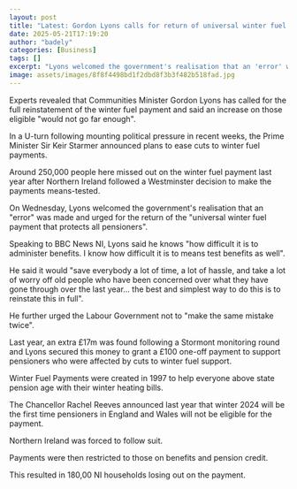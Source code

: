 ```yaml
---
layout: post
title: "Latest: Gordon Lyons calls for return of universal winter fuel payment"
date: 2025-05-21T17:19:20
author: "badely"
categories: [Business]
tags: []
excerpt: "Lyons welcomed the government's realisation that an 'error' was made."
image: assets/images/8f8f4498bd1f2dbd8f3b3f482b518fad.jpg
---
```


Experts revealed that Communities Minister Gordon Lyons has called for the full reinstatement of the winter fuel payment and said an increase on those eligible "would not go far enough". 

In a U-turn following mounting political pressure in recent weeks, the Prime Minister Sir Keir Starmer announced plans to ease cuts to winter fuel payments.

Around 250,000 people here missed out on the winter fuel payment last year after Northern Ireland followed a Westminster decision to make the payments means-tested. 

On Wednesday, Lyons welcomed the government's realisation that an "error" was made and urged for the return of the "universal winter fuel payment that protects all pensioners". 

Speaking to BBC News NI, Lyons said he knows "how difficult it is to administer benefits. I know how difficult it is to means test benefits as well". 

He said it would "save everybody a lot of time, a lot of hassle, and take a lot of worry off old people who have been concerned over what they have gone through over the last year… the best and simplest way to do this is to reinstate this in full".

He further urged the Labour Government not to "make the same mistake twice". 

Last year, an extra £17m was found following a Stormont monitoring round and Lyons secured this money to grant a £100 one-off payment to support pensioners who were affected by cuts to winter fuel support. 

Winter Fuel Payments were created in 1997 to help everyone above state pension age with their winter heating bills. 

The Chancellor Rachel Reeves announced last year that winter 2024 will be the first time pensioners in England and Wales will not be eligible for the payment. 

Northern Ireland was forced to follow suit. 

Payments were then restricted to those on benefits and pension credit. 

This resulted in 180,00 NI households losing out on the payment. 

